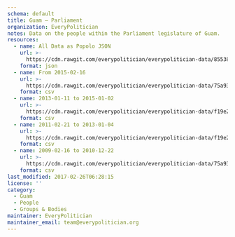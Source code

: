 ```yaml
---
schema: default
title: Guam — Parliament
organization: EveryPolitician
notes: Data on the people within the Parliament legislature of Guam.
resources:
  - name: All Data as Popolo JSON
    url: >-
      https://cdn.rawgit.com/everypolitician/everypolitician-data/8553852baefbb39910658ea4d4151c010bad26bb/data/Guam/Parliament/ep-popolo-v1.0.json
    format: json
  - name: From 2015-02-16
    url: >-
      https://cdn.rawgit.com/everypolitician/everypolitician-data/75a93bcc3a714ebbd559f2abe79ccc332c66ff50/data/Guam/Parliament/term-33.csv
    format: csv
  - name: 2013-01-11 to 2015-01-02
    url: >-
      https://cdn.rawgit.com/everypolitician/everypolitician-data/f19e2da42b14b3a1ddd2aa8684c0849ab8aa000a/data/Guam/Parliament/term-32.csv
    format: csv
  - name: 2011-02-21 to 2013-01-04
    url: >-
      https://cdn.rawgit.com/everypolitician/everypolitician-data/f19e2da42b14b3a1ddd2aa8684c0849ab8aa000a/data/Guam/Parliament/term-31.csv
    format: csv
  - name: 2009-02-16 to 2010-12-22
    url: >-
      https://cdn.rawgit.com/everypolitician/everypolitician-data/75a93bcc3a714ebbd559f2abe79ccc332c66ff50/data/Guam/Parliament/term-30.csv
    format: csv
last_modified: 2017-02-26T06:28:15
license: ''
category:
  - Guam
  - People
  - Groups & Bodies
maintainer: EveryPolitician
maintainer_email: team@everypolitician.org
---
```

